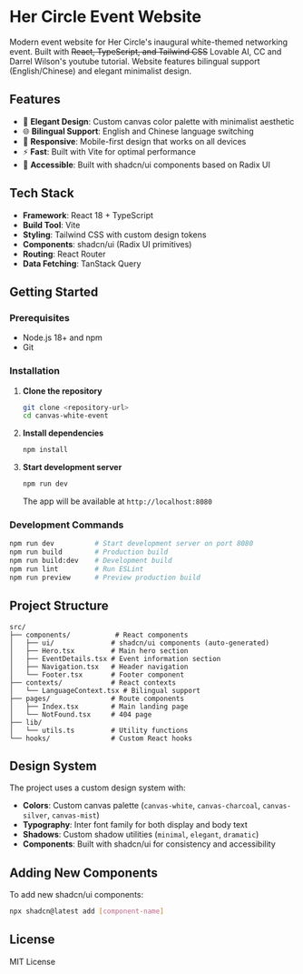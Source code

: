 # Her Circle Event Website

Modern event website for Her Circle's inaugural white-themed networking event. Built with ~~React, TypeScript, and Tailwind CSS~~ Lovable AI, CC and Darrel Wilson's youtube tutorial. Website features bilingual support (English/Chinese) and elegant minimalist design.

## Features

- 🎨 **Elegant Design**: Custom canvas color palette with minimalist aesthetic
- 🌐 **Bilingual Support**: English and Chinese language switching
- 📱 **Responsive**: Mobile-first design that works on all devices
- ⚡ **Fast**: Built with Vite for optimal performance
- 🎯 **Accessible**: Built with shadcn/ui components based on Radix UI

## Tech Stack

- **Framework**: React 18 + TypeScript
- **Build Tool**: Vite
- **Styling**: Tailwind CSS with custom design tokens
- **Components**: shadcn/ui (Radix UI primitives)
- **Routing**: React Router
- **Data Fetching**: TanStack Query

## Getting Started

### Prerequisites

- Node.js 18+ and npm
- Git

### Installation

1. **Clone the repository**
   ```bash
   git clone <repository-url>
   cd canvas-white-event
   ```

2. **Install dependencies**
   ```bash
   npm install
   ```

3. **Start development server**
   ```bash
   npm run dev
   ```

   The app will be available at `http://localhost:8080`

### Development Commands

```bash
npm run dev          # Start development server on port 8080
npm run build        # Production build
npm run build:dev    # Development build
npm run lint         # Run ESLint
npm run preview      # Preview production build
```

## Project Structure

```
src/
├── components/           # React components
│   ├── ui/              # shadcn/ui components (auto-generated)
│   ├── Hero.tsx         # Main hero section
│   ├── EventDetails.tsx # Event information section
│   ├── Navigation.tsx   # Header navigation
│   └── Footer.tsx       # Footer component
├── contexts/            # React contexts
│   └── LanguageContext.tsx # Bilingual support
├── pages/               # Route components
│   ├── Index.tsx        # Main landing page
│   └── NotFound.tsx     # 404 page
├── lib/
│   └── utils.ts         # Utility functions
└── hooks/               # Custom React hooks
```

## Design System

The project uses a custom design system with:

- **Colors**: Custom canvas palette (`canvas-white`, `canvas-charcoal`, `canvas-silver`, `canvas-mist`)
- **Typography**: Inter font family for both display and body text
- **Shadows**: Custom shadow utilities (`minimal`, `elegant`, `dramatic`)
- **Components**: Built with shadcn/ui for consistency and accessibility

## Adding New Components

To add new shadcn/ui components:

```bash
npx shadcn@latest add [component-name]
```

## License

MIT License
